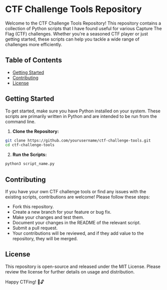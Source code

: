 # CTF Challenge Tools Repository

Welcome to the CTF Challenge Tools Repository! This repository contains a collection of Python scripts that I have found useful for various Capture The Flag (CTF) challenges. Whether you're a seasoned CTF player or just getting started, these scripts can help you tackle a wide range of challenges more efficiently.

## Table of Contents

- [Getting Started](#getting-started)
- [Contributing](#contributing)
- [License](#license)

## Getting Started

To get started, make sure you have Python installed on your system. These scripts are primarily written in Python and are intended to be run from the command line.

1. **Clone the Repository:**

```bash
git clone https://github.com/yourusername/ctf-challenge-tools.git
cd ctf-challenge-tools
```

2. **Run the Scripts:**

  ```python
  python3 script_name.py
  ```

## Contributing
If you have your own CTF challenge tools or find any issues with the existing scripts, contributions are welcome! Please follow these steps:

- Fork this repository.
- Create a new branch for your feature or bug fix.
- Make your changes and test them.
- Document your changes in the README of the relevant script.
- Submit a pull request.
- Your contributions will be reviewed, and if they add value to the repository, they will be merged.

## License
This repository is open-source and released under the MIT License. Please review the license for further details on usage and distribution.

Happy CTFing! 🚩🔓
